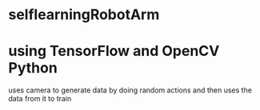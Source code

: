 # selflearningRobotArm
# using TensorFlow and OpenCV Python
uses camera to generate data by doing random actions and then uses the data from it to train
